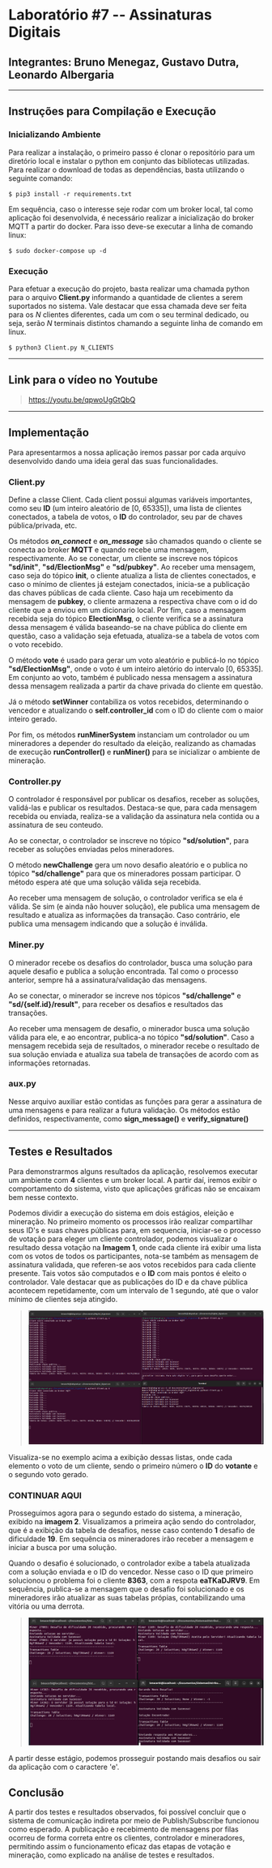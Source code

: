 # Laboratório #7 -- Assinaturas Digitais
## Integrantes: Bruno Menegaz, Gustavo Dutra, Leonardo Albergaria
---
## **Instruções para Compilação e Execução**

### **Inicializando Ambiente**

Para realizar a instalação, o primeiro passo é clonar o repositório para um diretório local e instalar o python em conjunto das bibliotecas utilizadas. Para realizar o download de todas as dependências, basta utilizando o seguinte comando:

```
$ pip3 install -r requirements.txt
```

Em sequência, caso o interesse seje rodar com um broker local, tal como aplicação foi desenvolvida, é necessário realizar a inicialização do broker MQTT a partir do docker. Para isso deve-se executar a linha de comando linux:

```
$ sudo docker-compose up -d
```

### **Execução**

Para efetuar a execução do projeto, basta realizar uma chamada python para o arquivo **Client.py** informando a quantidade de clientes a serem suportados no sistema. Vale destacar que essa chamada deve ser feita para os *N* clientes diferentes, cada um com o seu terminal dedicado, ou seja, serão *N* terminais distintos chamando a seguinte linha de comando em linux.

```
$ python3 Client.py N_CLIENTS
```

---
## **Link para o vídeo no Youtube**

> https://youtu.be/qpwoUgGtQbQ

---
## **Implementação**

Para apresentarmos a nossa aplicação iremos passar por cada arquivo desenvolvido dando uma ideia geral das suas funcionalidades.

### **Client.py**

Define a classe Client. Cada client possui algumas variáveis importantes, como seu **ID** (um inteiro aleatório de [0, 65335]), uma lista de clientes conectados, a tabela de votos, o **ID** do controlador, seu par de chaves pública/privada, etc.

Os métodos **_on_connect_** e **_on_message_** são chamados quando o cliente se conecta ao broker **MQTT** e quando recebe uma mensagem, respectivamente. Ao se conectar, um cliente se inscreve nos tópicos **"sd/init"**, **"sd/ElectionMsg"** e **"sd/pubkey"**. Ao receber uma mensagem, caso seja do tópico **init**, o cliente atualiza a lista de clientes conectados, e caso o mínimo de clientes já estejam conectados, inicia-se a publicação das chaves públicas de cada cliente. Caso haja um recebimento da mensagem de **pubkey**, o cliente armazena a respectiva chave com o id do cliente que a enviou em um dicionario local. Por fim, caso a mensagem recebida seja do tópico **ElectionMsg**, o cliente verifica se a assinatura dessa mensagem é válida baseando-se na chave pública do cliente em questão, caso a validação seja efetuada, atualiza-se a tabela de votos com o voto recebido.

O método **vote** é usado para gerar um voto aleatório e publicá-lo no tópico **"sd/ElectionMsg"**, onde o voto é um inteiro aletório do intervalo [0, 65335]. Em conjunto ao voto, também é publicado nessa mensagem a assinatura dessa mensagem realizada a partir da chave privada do cliente em questão.

Já o método **setWinner** contabiliza os votos recebidos, determinando o vencedor e atualizando o **self.controller_id** com o ID do cliente com o maior inteiro gerado.

Por fim, os métodos **runMinerSystem** instanciam um controlador ou um mineradores a depender do resultado da eleição, realizando as chamadas de execução **runController()** e **runMiner()** para se inicializar o ambiente de mineração.

### **Controller.py**

O controlador é responsável por publicar os desafios, receber as soluções, validá-las e publicar os resultados. Destaca-se que, para cada mensagem recebida ou enviada, realiza-se a validação da assinatura nela contida ou a assinatura de seu conteudo.

Ao se conectar, o controlador se inscreve no tópico **"sd/solution"**, para receber as soluções enviadas pelos mineradores. 

O método **newChallenge** gera um novo desafio aleatório e o publica no tópico **"sd/challenge"** para que os mineradores possam participar. O método espera até que uma solução válida seja recebida.

Ao receber uma mensagem de solução, o controlador verifica se ela é válida. Se sim (e ainda não houver solução), ele publica uma mensagem de resultado e atualiza as informações da transação. Caso contrário, ele publica uma mensagem indicando que a solução é inválida.

### **Miner.py**

O minerador recebe os desafios do controlador, busca uma solução para aquele desafio e publica a solução encontrada. Tal como o processo anterior, sempre há a assinatura/validação das mensagens.

Ao se conectar, o minerador se increve nos tópicos **"sd/challenge"** e **"sd/{self.id}/result"**, para receber os desafios e resultados das transações.

Ao receber uma mensagem de desafio, o minerador busca uma solução válida para ele, e ao encontrar, publica-a no tópico **"sd/solution"**. Caso a mensagem recebida seja de resultados, o minerador recebe o resultado de sua solução enviada e atualiza sua tabela de transações de acordo com as informações retornadas.

### **aux.py**

Nesse arquivo auxiliar estão contidas as funções para gerar a assinatura de uma mensagens e para realizar a futura validação. Os métodos estão definidos, respectivamente, como **sign_message()** e **verify_signature()**

---
## **Testes e Resultados**

Para demonstrarmos alguns resultados da aplicação, resolvemos executar um ambiente com **4** clientes e um broker local. A partir daí, iremos exibir o comportamento do sistema, visto que aplicações gráficas não se encaixam bem nesse contexto.

Podemos dividir a execução do sistema em dois estágios, eleição e mineração. No primeiro momento os processos irão realizar compartilhar seus ID's e suas chaves públicas para, em sequencia, iniciar-se o processo de votação para eleger um cliente controlador, podemos visualizar o resultado dessa votação na **Imagem 1**, onde cada cliente irá exibir uma lista com os votos de todos os participantes, nota-se também as mensagem de assinatura validada, que referen-se aos votos recebidos para cada cliente presente. Tais votos são computados e o **ID** com mais pontos é eleito o controlador. Vale destacar que as publicações do ID e da chave pública acontecem repetidamente, com um intervalo de 1 segundo, até que o valor mínimo de clientes seja atingido. 

> ![Imagem 1](results/eleicao.png)

Visualiza-se no exemplo acima a exibição dessas listas, onde cada elemento o voto de um cliente, sendo o primeiro número o **ID** do **votante** e o segundo voto gerado.
### CONTINUAR AQUI
Prosseguimos agora para o segundo estado do sistema, a mineração, exibido na **imagem 2**. Visualizamos a primeira ação sendo do controlador, que é a exibição da tabela de desafios, nesse caso contendo **1** desafio de dificuldade **19**. Em sequência os mineradores irão receber a mensagem e iniciar a busca por uma solução.

Quando o desafio é solucionado, o controlador exibe a tabela atualizada com a solução enviada e o ID do vencedor. Nesse caso o ID que primeiro solucionou o problema foi o cliente **8363**, com a respota **eaTKaDJRV9**. Em sequência, publica-se a mensagem que o desafio foi solucionado e os mineradores irão atualizar as suas tabelas própias, contabilizando uma vitória ou uma derrota. 

> ![Imagem 2](results/mineracao.png)

A partir desse estágio, podemos prosseguir postando mais desafios ou sair da aplicação com o caractere 'e'.

## **Conclusão**

A partir dos testes e resultados observados, foi possível concluir que o sistema de comunicação indireta por meio de Publish/Subscribe funcionou como esperado. A publicação e recebimento de mensagens por filas ocorreu de forma correta entre os clientes, controlador e mineradores, permitindo assim o funcionamento eficaz das etapas de votação e mineração, como explicado na análise de testes e resultados.